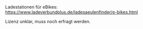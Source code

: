 Ladestationen für eBikes:
https://www.ladeverbundplus.de/ladesaeulenfinder/e-bikes.html

Lizenz unklar, muss noch erfragt werden.
